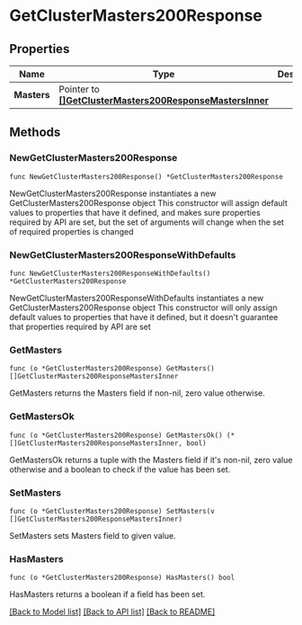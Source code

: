 # GetClusterMasters200Response

## Properties

Name | Type | Description | Notes
------------ | ------------- | ------------- | -------------
**Masters** | Pointer to [**[]GetClusterMasters200ResponseMastersInner**](GetClusterMasters200ResponseMastersInner.md) |  | [optional] 

## Methods

### NewGetClusterMasters200Response

`func NewGetClusterMasters200Response() *GetClusterMasters200Response`

NewGetClusterMasters200Response instantiates a new GetClusterMasters200Response object
This constructor will assign default values to properties that have it defined,
and makes sure properties required by API are set, but the set of arguments
will change when the set of required properties is changed

### NewGetClusterMasters200ResponseWithDefaults

`func NewGetClusterMasters200ResponseWithDefaults() *GetClusterMasters200Response`

NewGetClusterMasters200ResponseWithDefaults instantiates a new GetClusterMasters200Response object
This constructor will only assign default values to properties that have it defined,
but it doesn't guarantee that properties required by API are set

### GetMasters

`func (o *GetClusterMasters200Response) GetMasters() []GetClusterMasters200ResponseMastersInner`

GetMasters returns the Masters field if non-nil, zero value otherwise.

### GetMastersOk

`func (o *GetClusterMasters200Response) GetMastersOk() (*[]GetClusterMasters200ResponseMastersInner, bool)`

GetMastersOk returns a tuple with the Masters field if it's non-nil, zero value otherwise
and a boolean to check if the value has been set.

### SetMasters

`func (o *GetClusterMasters200Response) SetMasters(v []GetClusterMasters200ResponseMastersInner)`

SetMasters sets Masters field to given value.

### HasMasters

`func (o *GetClusterMasters200Response) HasMasters() bool`

HasMasters returns a boolean if a field has been set.


[[Back to Model list]](../README.md#documentation-for-models) [[Back to API list]](../README.md#documentation-for-api-endpoints) [[Back to README]](../README.md)


